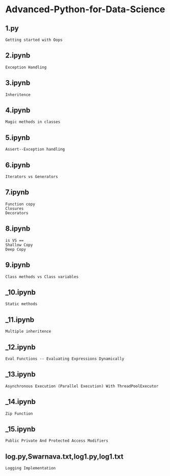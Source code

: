 # Advanced-Python-for-Data-Science

## 1.py
```
Getting started with Oops
```
## 2.ipynb
```
Exception Handling
```
## 3.ipynb
```
Inheritence
```
## 4.ipynb
```
Magic methods in classes
```
## 5.ipynb
```
Assert--Exception handling
```
## 6.ipynb
```
Iterators vs Generators
```
## 7.ipynb
```
Function copy
Closures
Decorators
```
## 8.ipynb
```
is VS ==
Shallow Copy
Deep Copy
```
## 9.ipynb
```
Class methods vs Class variables
```
## _10.ipynb
```
Static methods
```
## _11.ipynb
```
Multiple inheritence
```
## _12.ipynb
```
Eval Functions -- Evaluating Expressions Dynamically
```
## _13.ipynb
```
Asynchronous Execution (Parallel Execution) With ThreadPoolExecutor
```
## _14.ipynb
```
Zip Function
```
## _15.ipynb
```
Public Private And Protected Access Modifiers
```
## log.py,Swarnava.txt,log1.py,log1.txt
```
Logging Implementation
```
